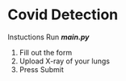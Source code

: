 # Covid Detection
Instuctions
Run <strong><i>main.py</i></strong>
1. Fill out the form
2. Upload X-ray of your lungs
3. Press Submit
